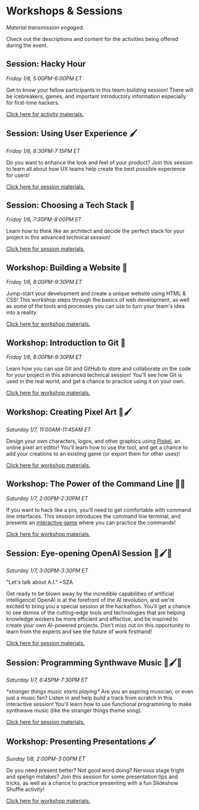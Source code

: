 # Workshops & Sessions
_Material transmission engaged._

Check out the descriptions and content for the activities being offered during the event.

## Session: Hacky Hour
_Friday 1/6, 5:00PM-6:00PM ET_

Get to know your fellow participants in this team-building session! There will be icebreakers, games, and important introductory information especially for first-time hackers.

[Click here for activity materials.](HackyHour/StudentDesc.md)

## Session: Using User Experience 🖌️
_Friday 1/6, 6:30PM-7:15PM ET_

Do you want to enhance the look and feel of your product? Join this session to learn all about how UX teams help create the best possible experience for users!

[Click here for session materials.](UxSession/StudentDesc.md)

## Session: Choosing a Tech Stack 🧪
_Friday 1/6, 7:30PM-8:00PM ET_

Learn how to think like an architect and decide the perfect stack for your project in this advanced technical session!

[Click here for session materials.](ChoosingTechStackSession/StudentDesc.md)

## Workshop: Building a Website 🚀
_Friday 1/6, 8:00PM-9:30PM ET_

Jump-start your development and create a unique website using HTML & CSS! This workshop steps through the basics of web development, as well as some of the tools and processes you can use to turn your team's idea into a reality.

[Click here for workshop materials.](BuildingWebsiteWorkshop/StudentDesc.md)

## Workshop: Introduction to Git 🧪
_Friday 1/6, 8:00PM-9:30PM ET_

Learn how you can use Git and GitHub to store and collaborate on the code for your project in this advanced technical session! You'll see how Git is used in the real world, and get a chance to practice using it on your own.

[Click here for workshop materials.](IntroToGitWorkshop/StudentDesc.md)

## Workshop: Creating Pixel Art 🚀🖌️
_Saturday 1/7, 11:00AM-11:45AM ET_

Design your own characters, logos, and other graphics using [Piskel](https://piskelapp.com/), an online pixel art editor! You'll learn how to use the tool, and get a chance to add your creations to an existing game (or export them for other uses)!

[Click here for workshop materials.](PixelArtWorkshop/StudentDesc.md)

## Workshop: The Power of the Command Line 🚀🧪
_Saturday 1/7, 2:00PM-2:30PM ET_

If you want to hack like a pro, you'll need to get comfortable with command line interfaces. This session introduces the command line terminal, and presents an [interactive game](https://www.mprat.org/Terminus/) where you can practice the commands!

[Click here for workshop materials.](CommandLineWorkshop/StudentDesc.md)

## Session: Eye-opening OpenAI Session 🚀🖌️🧪
_Saturday 1/7, 3:00PM-3:30PM ET_

"Let's talk about A.I." ~SZA

Get ready to be blown away by the incredible capabilities of artificial intelligence! OpenAI is at the forefront of the AI revolution, and we're excited to bring you a special session at the hackathon. You'll get a chance to see demos of the cutting-edge tools and technologies that are helping knowledge workers be more efficient and effective, and be inspired to create your own AI-powered projects. Don't miss out on this opportunity to learn from the experts and see the future of work firsthand!

[Click here for session materials.](OpenAISession/StudentDesc.md)

## Session: Programming Synthwave Music 🚀🖌️🧪
_Saturday 1/7, 6:45PM-7:30PM ET_

_\*stranger things music starts playing\*_ Are you an aspiring musician, or even just a music fan? Listen in and help build a track from scratch in this interactive session! You'll learn how to use functional programming to make synthwave music (like the stranger things theme song).

[Click here for session materials.](ProgrammingSynthwaveSession/StudentDesc.md)

## Workshop: Presenting Presentations 🖌️
_Sunday 1/8, 2:00PM-3:00PM ET_

Do you need present better? Not good word doing? Nervous stage fright and spelign mstakes? Join this session for some presentation tips and tricks, as well as a chance to practice presenting with a fun Slideshow Shuffle activity!

[Click here for workshop materials.](PresentationsWorkshop/StudentDesc.md)
